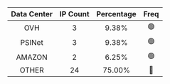 | Data Center | IP Count | Percentage | Freq |
|:------------:|:--------:|:-----------:|:-----:|
| OVH | 3 | 9.38% | 🟢 |
| PSINet | 3 | 9.38% | 🟢 |
| AMAZON | 2 | 6.25% | 🟢 |
| OTHER | 24 | 75.00% | 🔴 |